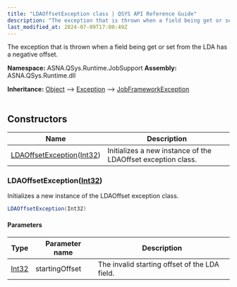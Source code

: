 ```yaml
---
title: "LDAOffsetException class | QSYS API Reference Guide"
description: "The exception that is thrown when a field being get or set from the LDA has a negative offset. "
last_modified_at: 2024-07-09T17:00:49Z
---
```


The exception that is thrown when a field being get or set from the LDA has a negative offset.

**Namespace:** ASNA.QSys.Runtime.JobSupport
**Assembly:** ASNA.QSys.Runtime.dll

**Inheritance:** [Object](https://docs.microsoft.com/en-us/dotnet/api/system.object) --> [Exception](https://docs.microsoft.com/en-us/dotnet/api/system.exception) --> [JobFrameworkException](/reference/runtime/qsys-runtime-job-support/job-framework-exception.html)
<br>
<br>

## Constructors

| Name | Description |
| --- | --- |
| [LDAOffsetException](#ldaoffsetexceptionint32)([Int32](https://docs.microsoft.com/en-us/dotnet/api/system.int32)) | Initializes a new instance of the LDAOffset exception class.

### LDAOffsetException([Int32](https://docs.microsoft.com/en-us/dotnet/api/system.int32))

Initializes a new instance of the LDAOffset exception class.

```cs
LDAOffsetException(Int32)
```

#### Parameters

| Type | Parameter name | Description
| --- | --- | ---
| [Int32](https://docs.microsoft.com/en-us/dotnet/api/system.int32) | startingOffset | The invalid starting offset of the LDA field.
